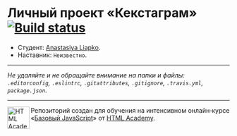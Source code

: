 # Личный проект «Кекстаграм» [![Build status][travis-image]][travis-url]

* Студент: [Anastasiya Liapko](https://up.htmlacademy.ru/javascript/11/user/165541).
* Наставник: `Неизвестно`.

---

_Не удаляйте и не обращайте внимание на папки и файлы:_<br>
_`.editorconfig`, `.eslintrc`, `.gitattributes`, `.gitignore`, `.travis.yml`, `package.json`._

---

<a href="https://htmlacademy.ru/intensive/javascript"><img align="left" width="50" height="50" title="HTML Academy" src="https://up.htmlacademy.ru/static/img/intensive/javascript/logo-for-github.svg"></a>

Репозиторий создан для обучения на интенсивном онлайн‑курсе «[Базовый JavaScript](https://htmlacademy.ru/intensive/javascript)» от [HTML Academy](https://htmlacademy.ru).

[travis-image]: https://travis-ci.org/htmlacademy-javascript/165541-kekstagram.svg?branch=master
[travis-url]: https://travis-ci.org/htmlacademy-javascript/165541-kekstagram
